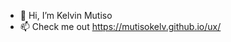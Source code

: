 - 👋 Hi, I’m Kelvin Mutiso
- 📫 Check me out https://mutisokelv.github.io/ux/

<!---
mutisokelv/mutisokelv is a ✨ special ✨ repository because its `README.md` (this file) appears on your GitHub profile.
You can click the Preview link to take a look at your changes.
--->
